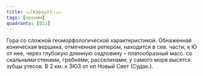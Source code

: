 ```yaml
---
title: ⒜[Караул]⒯⒵
tags: [ороним]
quadrants: [В11]
---
```


Гора со сложной геоморфологической характеристикой. Обнаженная коническая
вершина, отмеченная репером, находится в сев. части; к Ю от нее, через глубокую
длинную седловину – платообразный масс. со скальными стенами, гребнями,
расселинами; у самого моря высятся зубцы утесов. В 2 км. к ЗЮЗ от нп Новый Свет
(Судак.).
